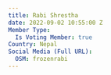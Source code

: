 ```yaml
---
title: Rabi Shrestha
date: 2022-09-02 10:55:00 Z
Member Type:
  Is Voting Member: true
Country: Nepal
Social Media (Full URL):
  OSM: frozenrabi
---
```



